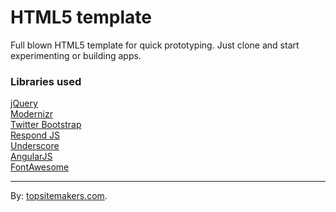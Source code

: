 # HTML5 template

Full blown HTML5 template for quick prototyping. Just clone and start experimenting or building apps.

### Libraries used

[jQuery](http://jquery.com)  
[Modernizr](http://modernizr.com)  
[Twitter Bootstrap](http://getbootstrap.com/)  
[Respond JS](https://github.com/scottjehl/Respond)  
[Underscore](http://underscorejs.org/)  
[AngularJS](https://angularjs.org/)  
[FontAwesome](http://fontawesome.io/)

<hr>

By: [topsitemakers.com](http://www.topsitemakers.com).

